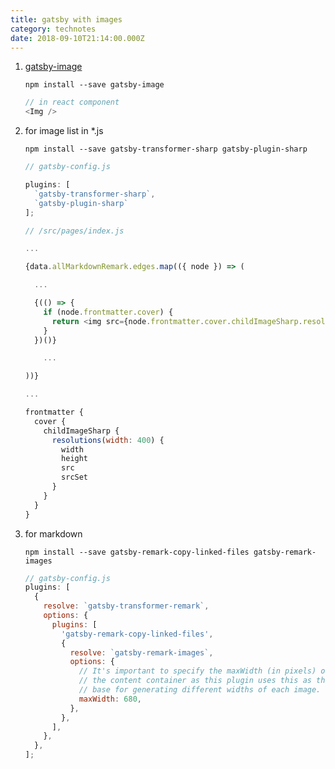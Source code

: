 ```yaml
---
title: gatsby with images
category: technotes
date: 2018-09-10T21:14:00.000Z
---
```


1. [gatsby-image](https://www.gatsbyjs.org/packages/gatsby-image/) 

    ```shell
    npm install --save gatsby-image
    ```

    ```javascript
    // in react component
    <Img />
    ```

    

2. for image list in *.js

   ```shell
   npm install --save gatsby-transformer-sharp gatsby-plugin-sharp
   ```

    ```javascript
    // gatsby-config.js

    plugins: [
      `gatsby-transformer-sharp`,
      `gatsby-plugin-sharp`
    ];
    ```

    ```javascript
    // /src/pages/index.js

    ...

    {data.allMarkdownRemark.edges.map(({ node }) => (

      ...

      {(() => {
        if (node.frontmatter.cover) {
          return <img src={node.frontmatter.cover.childImageSharp.resolutions.src} style={{ height: "100%", border: "1px solid #eee" }} />
        }
      })()}

        ...

    ))}

    ...

    frontmatter {
      cover {
        childImageSharp {
          resolutions(width: 400) {
            width
            height
            src
            srcSet
          }
        }
      }
    }
    ```



3. for markdown 

    ```shell
    npm install --save gatsby-remark-copy-linked-files gatsby-remark-images
    ```

    ```javascript
    // gatsby-config.js
    plugins: [
      {
        resolve: `gatsby-transformer-remark`,
        options: {
          plugins: [
            'gatsby-remark-copy-linked-files',
            {
              resolve: `gatsby-remark-images`,
              options: {
                // It's important to specify the maxWidth (in pixels) of
                // the content container as this plugin uses this as the
                // base for generating different widths of each image.
                maxWidth: 680,
              },
            }, 
          ],
        },
      },
    ];
    ```
